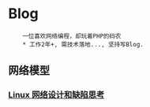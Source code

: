 # Blog
```
    一位喜欢网络编程，却玩着PHP的码农
    * 工作2年+, 需技术落地..., 坚持写Blog.
```

## 网络模型
### [Linux 网络设计和缺陷思考](Net)



